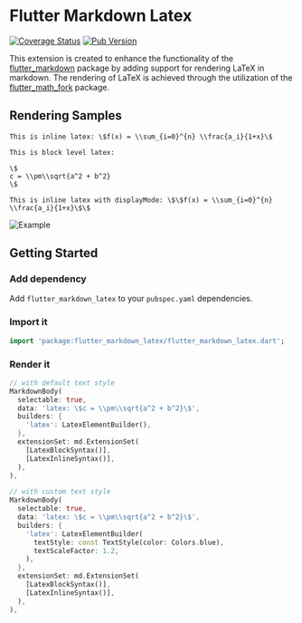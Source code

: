 # Flutter Markdown Latex

[![Coverage Status](https://coveralls.io/repos/github/xushengs/flutter_markdown_latex/badge.svg?branch=main)](https://coveralls.io/github/xushengs/flutter_markdown_latex?branch=main) [![Pub Version](https://img.shields.io/pub/v/flutter_markdown_latex)](https://pub.dev/packages/flutter_markdown_latex)

This extension is created to enhance the functionality of the [flutter_markdown](https://pub.dev/packages/flutter_markdown) package by adding support for rendering LaTeX in markdown. The rendering of LaTeX is achieved through the utilization of the [flutter_math_fork](https://pub.dev/packages/flutter_math_fork) package.

## Rendering Samples

```text
This is inline latex: \$f(x) = \\sum_{i=0}^{n} \\frac{a_i}{1+x}\$

This is block level latex:

\$
c = \\pm\\sqrt{a^2 + b^2}
\$

This is inline latex with displayMode: \$\$f(x) = \\sum_{i=0}^{n} \\frac{a_i}{1+x}\$\$
```

![Example](https://github.com/xushengs/flutter_markdown_latex/raw/main/doc/img/demo.png)

## Getting Started

### Add dependency

Add `flutter_markdown_latex` to your `pubspec.yaml` dependencies.

### Import it

```dart
import 'package:flutter_markdown_latex/flutter_markdown_latex.dart';
```

### Render it

```dart
// with default text style
MarkdownBody(
  selectable: true,
  data: 'latex: \$c = \\pm\\sqrt{a^2 + b^2}\$',
  builders: {
    'latex': LatexElementBuilder(),
  },
  extensionSet: md.ExtensionSet(
    [LatexBlockSyntax()],
    [LatexInlineSyntax()],
  ),
),

// with custom text style
MarkdownBody(
  selectable: true,
  data: 'latex: \$c = \\pm\\sqrt{a^2 + b^2}\$',
  builders: {
    'latex': LatexElementBuilder(
      textStyle: const TextStyle(color: Colors.blue),
      textScaleFactor: 1.2,
    ),
  },
  extensionSet: md.ExtensionSet(
    [LatexBlockSyntax()],
    [LatexInlineSyntax()],
  ),
),
```
